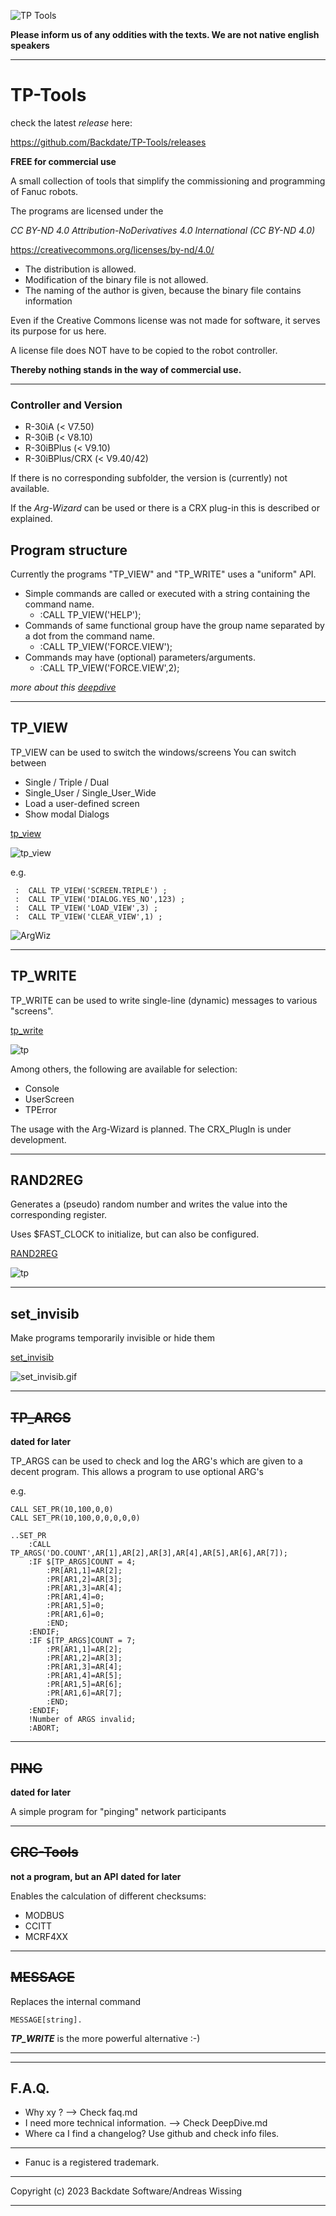 ![TP Tools](./assets/tp-tools.png)

**Please inform us of any oddities with the texts. We are not native english speakers** 

---

# TP-Tools

 check the latest *release* here:

 https://github.com/Backdate/TP-Tools/releases

**FREE for commercial use**

A small collection of tools that simplify the commissioning and programming of Fanuc robots.

The programs are licensed under the

*CC BY-ND 4.0 Attribution-NoDerivatives 4.0 International (CC BY-ND 4.0)*


https://creativecommons.org/licenses/by-nd/4.0/

- The distribution is allowed.
- Modification of the binary file is not allowed.
- The naming of the author is given, because the binary file contains information

Even if the Creative Commons license was not made for software, it serves its purpose for us here.

A license file does NOT have to be copied to the robot controller.

**Thereby nothing stands in the way of commercial use.**

---
### Controller and Version

- R-30iA (< V7.50)
- R-30iB (< V8.10)
- R-30iBPlus (< V9.10)
- R-30iBPlus/CRX (< V9.40/42)

If there is no corresponding subfolder, the version is (currently) not available.

If the *Arg-Wizard* can be used or there is a CRX plug-in this is described or explained.


## Program structure
Currently the programs "TP_VIEW" and "TP_WRITE" uses a "uniform" API.

- Simple commands are called or executed with a string containing the command name.
  - :CALL TP_VIEW('HELP');
- Commands of same functional group have the  group name separated by a dot from the command name.
  - :CALL TP_VIEW('FORCE.VIEW');
- Commands may have (optional) parameters/arguments.
  - :CALL TP_VIEW('FORCE.VIEW',2);

*more about this  [deepdive](/.DeepDive.md)*

---
## TP_VIEW

TP_VIEW can be used to switch the windows/screens
You can switch between
- Single / Triple / Dual
- Single_User / Single_User_Wide
- Load a user-defined screen
- Show modal Dialogs


[tp_view](/tp_view/readme.md)

![tp_view](./assets/TP_VIEW_Example1.gif)


e.g.
```
 :  CALL TP_VIEW('SCREEN.TRIPLE') ;
 :  CALL TP_VIEW('DIALOG.YES_NO',123) ;
 :  CALL TP_VIEW('LOAD_VIEW',3) ;
 :  CALL TP_VIEW('CLEAR_VIEW',1) ;
```

![ArgWiz](tp_write/assets/TP_WRITE_ARG_WIZ.gif)


---
## TP_WRITE

TP_WRITE can be used to write single-line (dynamic) messages to various "screens".

[tp_write](/tp_write/readme.md)

![tp](./assets/Werbung1.gif)

Among others, the following are available for selection:

  - Console
  - UserScreen
  - TPError

The usage with the Arg-Wizard is planned.
The CRX_PlugIn is  under development.


---



## RAND2REG

 
Generates a (pseudo) random number and writes the value into the corresponding register.

Uses $FAST_CLOCK to initialize, but can also be configured.

[RAND2REG](./RAND2REG/readme.md)


![tp](./assets/Random_Simple.gif)

---
## set_invisib

Make programs temporarily invisible or hide them

 [set_invisib](./set_invisib/readme.md)


![set_invisib.gif](./assets/SET_PROGS_INVISIBLE2.gif)

 ---



## ~~TP_ARGS~~

**dated for later**


TP_ARGS can be used to check and log the ARG's which are given to a decent program. 
This allows a program to use optional ARG's

e.g.
```
CALL SET_PR(10,100,0,0)
CALL SET_PR(10,100,0,0,0,0,0)

..SET_PR
    :CALL TP_ARGS('DO.COUNT',AR[1],AR[2],AR[3],AR[4],AR[5],AR[6],AR[7]);
    :IF $[TP_ARGS]COUNT = 4;
        :PR[AR1,1]=AR[2];
        :PR[AR1,2]=AR[3];
        :PR[AR1,3]=AR[4];
        :PR[AR1,4]=0;
        :PR[AR1,5]=0;
        :PR[AR1,6]=0;
        :END;
    :ENDIF;
    :IF $[TP_ARGS]COUNT = 7;
        :PR[AR1,1]=AR[2];
        :PR[AR1,2]=AR[3];
        :PR[AR1,3]=AR[4];
        :PR[AR1,4]=AR[5];
        :PR[AR1,5]=AR[6];
        :PR[AR1,6]=AR[7];
        :END;
    :ENDIF;
    !Number of ARGS invalid;
    :ABORT;

```

---

## ~~PING~~

**dated for later**


A simple program for "pinging" network participants


---


## ~~CRC-Tools~~

**not a program, but an API**
**dated for later**


Enables the calculation of different checksums:
  
  - MODBUS
  - CCITT
  - MCRF4XX

---

## ~~MESSAGE~~


Replaces the internal command

    MESSAGE[string].


***TP_WRITE*** is the more powerful alternative :-)


---
---
## F.A.Q.

- Why xy ? --> Check  faq.md
- I need more technical information. --> Check  DeepDive.md
- Where ca I find a changelog? Use github and check info files.

---

- Fanuc is a registered trademark. 

---

Copyright (c) 2023 Backdate Software/Andreas Wissing

---


